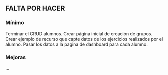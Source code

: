## FALTA POR HACER
### Mínimo 
Terminar el CRUD alumnos.
Crear página inicial de creación de grupos.
Crear ejemplo de recurso que capte datos de los ejercicios realizados por el alumno.
Pasar los datos a la pagina de dashboard para cada alumno.
### Mejoras
...
